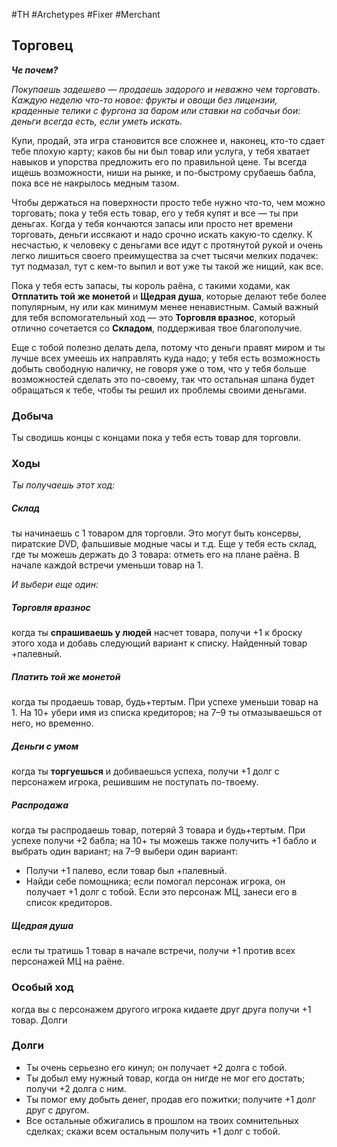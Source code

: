 #TH #Archetypes #Fixer #Мerchant

## Торговец
***Че почем?***

*Покупаешь задешево — продаешь задорого и неважно чем торговать. Каждую неделю что-то новое: фрукты и овощи без лицензии, краденные телики с фургона за баром или ставки на собачьи бои: деньги всегда есть, если уметь искать.*

Купи, продай, эта игра становится все сложнее и, наконец, кто-то сдает тебе плохую карту; каков бы ни был товар или услуга, у тебя хватает навыков и упорства предложить его по правильной цене. Ты всегда ищешь возможности, ниши на рынке, и по-быстрому срубаешь бабла, пока все не накрылось медным тазом.

Чтобы держаться на поверхности просто тебе нужно что-то, чем можно торговать; пока у тебя есть товар, его у тебя купят и все — ты при деньгах. Когда у тебя кончаются запасы или просто нет времени торговать, деньги иссякают и надо срочно искать какую-то сделку. К несчастью, к человеку с деньгами все идут с протянутой рукой и очень легко лишиться своего преимущества за счет тысячи мелких подачек: тут подмазал, тут с кем-то выпил и вот уже ты такой же нищий, как все.

Пока у тебя есть запасы, ты король раёна, с такими ходами, как **Отплатить той же монетой** и **Щедрая душа**, которые делают тебе более популярным, ну или как минимум менее ненавистным. Самый важный для тебя вспомогательный ход — это **Торговля вразнос**, который отлично сочетается со **Складом**, поддерживая твое благополучие.

Еще с тобой полезно делать дела, потому что деньги правят миром и ты лучше всех умеешь их направлять куда надо; у тебя есть возможность добыть свободную наличку, не говоря уже о том, что у тебя больше возможностей сделать это по-своему, так что остальная шпана будет обращаться к тебе, чтобы ты решил их проблемы своими деньгами.

### Добыча
Ты сводишь концы с концами пока у тебя есть товар для торговли.

### Ходы
*Ты получаешь этот ход:* 
##### Склад
ты начинаешь с 1 товаром для торговли. Это могут быть консервы, пиратские DVD, фальшивые модные часы и т.д. Еще у тебя есть склад, где ты можешь держать до 3 товара: отметь его на плане раёна. В начале каждой встречи уменьши товар на 1.


*И выбери еще один:* 

##### Торговля вразнос
когда ты **спрашиваешь у людей** насчет товара, получи +1 к броску этого хода и добавь следующий вариант к списку.
Найденный товар +палевный. 

##### Платить той же монетой
когда ты продаешь товар, будь+тертым. При успехе уменьши товар на 1. На 10+ убери имя из списка кредиторов; на 7–9 ты отмазываешься от него, но временно.

##### Деньги с умом
когда ты **торгуешься** и добиваешься успеха, получи +1 долг с персонажем игрока, решившим не поступать по-твоему. 

##### Распродажа
когда ты распродаешь товар, потеряй 3 товара и будь+тертым. При успехе получи +2 бабла; на 10+ ты можешь также получить +1 бабло и выбрать один вариант; на 7–9 выбери один вариант: 
- Получи +1 палево, если товар был +палевный. 
- Найди себе помощника; если помогал персонаж игрока, он получает +1 долг с тобой. Если это персонаж МЦ, занеси его в список кредиторов.

##### Щедрая душа
если ты тратишь 1 товар в начале встречи, получи +1 против всех персонажей МЦ на раёне.

### Особый ход
когда вы с персонажем другого игрока кидаете друг друга получи +1 товар.
Долги

### Долги
- Ты очень серьезно его кинул; он получает +2 долга с тобой. 
- Ты добыл ему нужный товар, когда он нигде не мог его достать; получи +2 долга с ним. 
- Ты помог ему добыть денег, продав его пожитки; получите +1 долг друг с другом. 
- Все остальные обжигались в прошлом на твоих сомнительных сделках; скажи всем остальным получить +1 долг с тобой.
